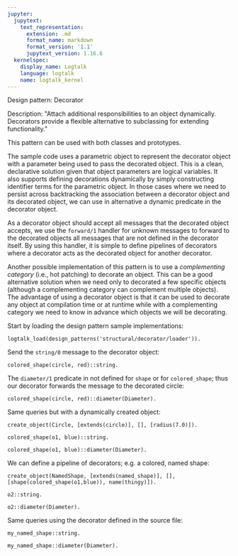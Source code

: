 ```yaml
---
jupyter:
  jupytext:
    text_representation:
      extension: .md
      format_name: markdown
      format_version: '1.1'
      jupytext_version: 1.16.6
  kernelspec:
    display_name: Logtalk
    language: logtalk
    name: logtalk_kernel
---
```


<!--
________________________________________________________________________

This file is part of Logtalk <https://logtalk.org/>  
SPDX-FileCopyrightText: 1998-2025 Paulo Moura <pmoura@logtalk.org>  
SPDX-License-Identifier: Apache-2.0

Licensed under the Apache License, Version 2.0 (the "License");
you may not use this file except in compliance with the License.
You may obtain a copy of the License at

    http://www.apache.org/licenses/LICENSE-2.0

Unless required by applicable law or agreed to in writing, software
distributed under the License is distributed on an "AS IS" BASIS,
WITHOUT WARRANTIES OR CONDITIONS OF ANY KIND, either express or implied.
See the License for the specific language governing permissions and
limitations under the License.
________________________________________________________________________
-->

Design pattern:
	Decorator

Description:
	"Attach additional responsibilities to an object dynamically.
	Decorators provide a flexible alternative to subclassing for
	extending functionality."

This pattern can be used with both classes and prototypes.

The sample code uses a parametric object to represent the decorator object
with a parameter being used to pass the decorated object. This is a clean,
declarative solution given that object parameters are logical variables.
It also supports defining decorations dynamically by simply constructing
identifier terms for the parametric object. In those cases where we need
to persist across backtracking the association between a decorator object
and its decorated object, we can use in alternative a dynamic predicate
in the decorator object.

As a decorator object should accept all messages that the decorated object
accepts, we use the `forward/1` handler for unknown messages to forward to
the decorated objects all messages that are not defined in the decorator
itself. By using this handler, it is simple to define pipelines of
decorators where a decorator acts as the decorated object for another
decorator.

Another possible implementation of this pattern is to use a *complementing
category* (i.e., hot patching) to decorate an object. This can be a good
alternative solution when we need only to decorated a few specific objects
(although a complementing category can complement multiple objects). The
advantage of using a decorator object is that it can be used to decorate
any object at compilation time or at runtime while with a complementing
category we need to know in advance which objects we will be decorating.

Start by loading the design pattern sample implementations:

```logtalk
logtalk_load(design_patterns('structural/decorator/loader')).
```

Send the `string/0` message to the decorator object:

```logtalk
colored_shape(circle, red)::string.
```

<!--
A circle of radius 10.0
which is colored red

true.
-->

The `diameter/1` predicate in not defined for `shape` or for
`colored_shape`; thus our decorator forwards the message
to the decorated circle:

```logtalk
colored_shape(circle, red)::diameter(Diameter).
```

<!--
Diameter = 20.0.
-->

Same queries but with a dynamically created object:

```logtalk
create_object(Circle, [extends(circle)], [], [radius(7.0)]).
```

<!--
Circle = o1.
-->

```logtalk
colored_shape(o1, blue)::string.
```

<!--
A circle of radius 7.0
which is colored blue

true.
-->

```logtalk
colored_shape(o1, blue)::diameter(Diameter).
```

<!--
Diameter = 14.0.
-->

We can define a pipeline of decorators; e.g. a colored, named shape:

```logtalk
create_object(NamedShape, [extends(named_shape)], [], [shape(colored_shape(o1,blue)), name(thingy)]).
```

<!--
NamedShape = o2.
-->

```logtalk
o2::string.
```

<!--
A circle of radius 7.0
which is colored blue
which is named thingy

true.
-->

```logtalk
o2::diameter(Diameter).
```

<!--
Diameter = 14.0.
-->

Same queries using the decorator defined in the source file:

```logtalk
my_named_shape::string.
```

<!--
A circle of radius 10.0
which is colored green
which is named Mr. Round

true.
-->

```logtalk
my_named_shape::diameter(Diameter).
```

<!--
Diameter = 20.0.
-->
